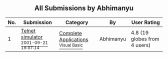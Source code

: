 ﻿<div align="center">

## All Submissions by Abhimanyu

</div>

No.  | Submission | Category | By   | User Rating
---- | ---------- | -------- | ---- | -----------
1 | [Telnet simulator<br /><sup>2001-09-21 19:57:14</sup>](https://github.com/Planet-Source-Code/abhimanyu-telnet-simulator__1-27484) | [Complete Applications<br /><sup>Visual Basic</sup>](../ByCategory/complete-applications__1-27.md) | Abhimanyu | 4.8 (19 globes from 4 users)
